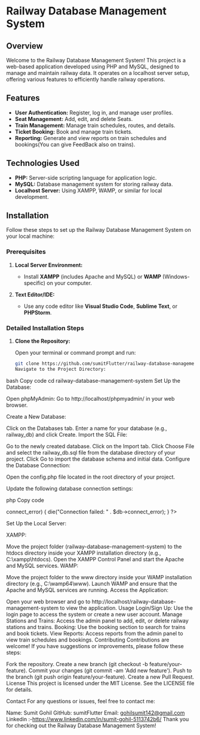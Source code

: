 # Railway Database Management System

## Overview

Welcome to the Railway Database Management System! This project is a web-based application developed using PHP and MySQL, designed to manage and maintain railway data. It operates on a localhost server setup, offering various features to efficiently handle railway operations.

## Features

- **User Authentication:** Register, log in, and manage user profiles.
- **Seat Management:** Add, edit, and delete Seats.
- **Train Management:** Manage train schedules, routes, and details.
- **Ticket Booking:** Book and manage train tickets.
- **Reporting:** Generate and view reports on train schedules and bookings(You can give FeedBack also on trains).

## Technologies Used

- **PHP:** Server-side scripting language for application logic.
- **MySQL:** Database management system for storing railway data.
- **Localhost Server:** Using XAMPP, WAMP, or similar for local development.

## Installation

Follow these steps to set up the Railway Database Management System on your local machine:

### Prerequisites

1. **Local Server Environment:**
   - Install **XAMPP** (includes Apache and MySQL) or **WAMP** (Windows-specific) on your computer.

2. **Text Editor/IDE:**
   - Use any code editor like **Visual Studio Code**, **Sublime Text**, or **PHPStorm**.

### Detailed Installation Steps

1. **Clone the Repository:**

   Open your terminal or command prompt and run:

   ```bash
   git clone https://github.com/sumitFlutter/railway-database-management-system.git
   Navigate to the Project Directory:

bash
Copy code
cd railway-database-management-system
Set Up the Database:

Open phpMyAdmin: Go to http://localhost/phpmyadmin/ in your web browser.

Create a New Database:

Click on the Databases tab.
Enter a name for your database (e.g., railway_db) and click Create.
Import the SQL File:

Go to the newly created database.
Click on the Import tab.
Click Choose File and select the railway_db.sql file from the database directory of your project.
Click Go to import the database schema and initial data.
Configure the Database Connection:

Open the config.php file located in the root directory of your project.

Update the following database connection settings:

php
Copy code
<?php
// Database configuration
$dbHost = 'localhost';
$dbUsername = 'root'; // default MySQL username
$dbPassword = '';     // default MySQL password (leave empty if not set)
$dbName = 'railway_db'; // name of the database you created

// Create a database connection
$db = new mysqli($dbHost, $dbUsername, $dbPassword, $dbName);

// Check the connection
if ($db->connect_error) {
    die("Connection failed: " . $db->connect_error);
}
?>
Set Up the Local Server:

XAMPP:

Move the project folder (railway-database-management-system) to the htdocs directory inside your XAMPP installation directory (e.g., C:\xampp\htdocs).
Open the XAMPP Control Panel and start the Apache and MySQL services.
WAMP:

Move the project folder to the www directory inside your WAMP installation directory (e.g., C:\wamp64\www).
Launch WAMP and ensure that the Apache and MySQL services are running.
Access the Application:

Open your web browser and go to http://localhost/railway-database-management-system to view the application.
Usage
Login/Sign Up: Use the login page to access the system or create a new user account.
Manage Stations and Trains: Access the admin panel to add, edit, or delete railway stations and trains.
Booking: Use the booking section to search for trains and book tickets.
View Reports: Access reports from the admin panel to view train schedules and bookings.
Contributing
Contributions are welcome! If you have suggestions or improvements, please follow these steps:

Fork the repository.
Create a new branch (git checkout -b feature/your-feature).
Commit your changes (git commit -am 'Add new feature').
Push to the branch (git push origin feature/your-feature).
Create a new Pull Request.
License
This project is licensed under the MIT License. See the LICENSE file for details.

Contact
For any questions or issues, feel free to contact me:

Name: Sumit Gohil
GitHub: sumitFlutter
Email: gohilsumit142@gmail.com
Linkedin :-https://www.linkedin.com/in/sumit-gohil-5113742b6/
Thank you for checking out the Railway Database Management System!
